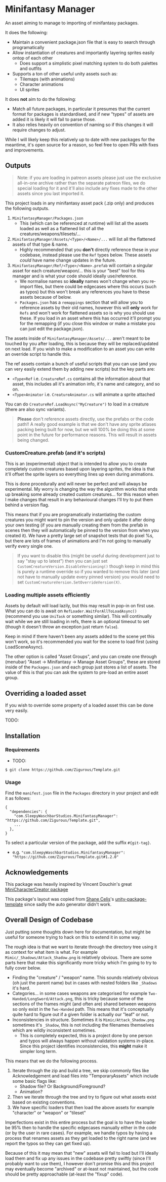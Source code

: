 # Minifantasy Manager

An asset aiming to manage to importing of minifantasy packages.

It does the following:
- Maintain a convenient package.json file that is easy to search through programatically
- Allow instantiation of creatures and importantly layering sprites easily ontop of each other
  - Does support a simplistic pixel matching system to do both palettes and outfits
- Supports a ton of other useful unity assets such as:
  - Tilemaps (with animations)
  - Character animations
  - UI sprites

It does **not** aim to do the following:
- Match all future packages, in particular it presumes that the current format for packages is standardised, and if new "types" of assets are added it is likely it will fail to parse those.
- It also relies heavily on convention of naming so if this changes it will require changes to adjust.

While I will likely keep this relatively up to date with new packages for the meantime, it's open source for a reason, so feel free to open PRs with fixes and improvements.

## Outputs

> Note: if you are loading in patreon assets please just use the exclusive all-in-one archive rather than the separate patreon files, we do special loading for it and it'll also include any fixes made to the other assets since you last imported it.

This project loads in any minifantasy asset pack (.zip only) and produces the following outputs.
1. `MinifantasyManager/Packages.json`
   - This (which can be referenced at runtime) will list all the assets loaded as well as a flattened list of all the creatures/weapons/tilesets/...
2. `MinifantasyManager/Assets/<Type>/<Name>/...` will list all the flattened assets of that type & name.
   - Highly recommended that you **don't** directly reference these in your codebase, instead please use the `Ref` types below.  These assets *could* have name change updates in the future.
3. `MinifantasyManager/Ref/<Type>/<Name>.prefab` will contain a singular asset for each creature/weapon/... this is your "best" tool for this manager and is what your code should ideally use/reference.
   - We normalise names so **ideally** names won't change when you re-import files, but there could be edgecases where this occurs (such as typos) but this won't break any references you have to these assets because of below.
   - `Packages.json` has a `remappings` section that will allow you to reference assets by their old names, however this will **only** work for `Refs` and won't work for flattened assets so is why you should use these.  If you load in an asset where this has occurred it'll prompt you for the remapping (if you close this window or make a mistake you can just edit the package.json).

The assets inside of `MinifantasyManager/Assets/...` aren't meant to be touched by you after loading, this is because they will be replaced/updated on next load.  If you wish to make a modification to an asset you can write an override script to handle this.

The ref assets contain a bunch of useful scripts that you can use (and you can very easily extend them by adding new scripts) but the key parts are:
- `<Type>Ref` i.e. `CreatureRef.cs` contains all the information about that asset, this includes all it's animation info, it's name and category, and so on.
- `<Type>Animator` i.e. `CreatureAnimator.cs` will animate a sprite attached

You can do `CreatureRef.LoadAsync("MyCreature")` to load in a creature (there are also sync variants).

> **Please** don't reference assets directly, use the prefabs or the code path!!  A really good example is that we don't have any sprite atlases packing being built for now, but we will 100% be doing this at some point in the future for performance reasons.  This will result in assets being changed.

### CustomCreature.prefab (and it's scripts)

This is an (experimental) object that is intended to allow you to create completely custom creatures based upon layering sprites, the idea is that it'll offset the sprite layers so everything lines up even during animations.

This is done procedurally and will never be perfect and will always be experimental.  My worry is changing the way the algorithm works that ends up breaking some already created custom creatures... for this reason when I make changes that result in any behavioural changes I'll try to put them behind a version flag.

This means that if you are programatically instantiating the custom creatures you might want to pin the version and only update it after doing your own testing (if you are manually creating them from the prefab in scenes then they will automatically be pinned to the version from when you created it).  We have a pretty large set of snapshot tests that do pixel %s, but there are lots of frames of animations and I'm not going to manually verify every single one.

> If you want to disable this (might be useful during development just to say "stay up to latest") then you can just set `CustomCreatureVersion.DisableVersioning()` though keep in mind this is purely a runtime override so if you wanted to remove this later (and not have to manually update every pinned version) you would need to set `CustomCreatureVersion.SetOverrideVersion(X)`.

### Loading multiple assets efficiently

Assets by default will load lazily, but this may result in pop-in on first use.  What you can do is await on `RefLoader.WaitForAllToLoadAsync()` (recommend you use `UniTask` or something similar).  This will continually wait while we are still loading in refs, there is an optional timeout to set (though it doesn't throw an exception just return `false`).

Keep in mind if there haven't been any assets added to the scene yet this won't work, so it's recommended you wait for the scene to load first (using LoadSceneAsync).

The other option is called "Asset Groups", and you can create one through (menubar) "Asset -> Minifantasy -> Manage Asset Groups", these are stored inside of the `Packages.json` and each group just stores a list of assets.  The value of this is that you can ask the system to pre-load an entire asset group.

## Overriding a loaded asset

If you wish to override some property of a loaded asset this can be done very easily.

TODO:

## Installation

### Requirements

* TODO:

```
$ git clone https://github.com/Zigurous/Template.git
```

### Usage

Find the `manifest.json` file in the `Packages` directory in your project and edit it as follows:
```
{
  "dependencies": {
    "com.SleepyWaschbarStudios.MinifantasyManager": "https://github.com/Zigurous/Template.git",
    ...
  },
}
```
To select a particular version of the package, add the suffix `#{git-tag}`.

* e.g. `"com.SleepyWaschbarStudios.MinifantasyManager": "https://github.com/Zigurous/Template.git#1.2.0"`


## Acknowledgements

This package was heavily inspired by Vincent Douchin's great [MiniCharacterCreator package](https://github.com/VincentDouchin/MiniCharacterCreator?tab=readme-ov-file)

This package's layout was copied from [Shane Celis](https://twitter.com/shanecelis)'s [unity-package-template](https://github.com/shanecelis/unity-package-template) since sadly the auto generator didn't work.

## Overall Design of Codebase

Just putting some thoughts down here for documentation, but might be useful for someone trying to hack on this to extend it in some way.

The rough idea is that we want to iterate through the directory tree using it as context for what item is what.  For example `Mimic/_Shadows/Attack_Shadow.png` is relatively obvious.  There are some parts here that make this significantly more tricky which I'm going to try to fully cover below.
- Finding the "creature" / "weapon" name.  This sounds relatively obvious (oh just the parent name) but in cases with nested folders like `_Shadows` it's hard.
- Categories... in some cases weapons are categorised for example `Two-Handed/LongSword/Attack.png`, this is tricky because some of the sections of the frames might (and often are) shared between weapons so only exist in the `Two-Handed` path.  This means that it's conceptually quite hard to figure out if a given folder is actually our "leaf" or not.
- Inconsistencies in structure.  Sometimes it is `Mimic/Attack_Shadow.png` sometimes it's `_Shadow`, this is not including the filenames themselves which are wildly inconsistent sometimes.
  - This is completely expected, this is a project done by one person and typos will always happen without validation systems in-place.  Since this project identifies inconsistencies, this **might** make it simpler long term.

This means that we do the following process.
1. Iterate through the zip and build a tree, we skip commonly files like Acknowledgement and load files into "TemporaryAssets" which include some basic flags like:
   - Shadow file?  Or Background/Foreground?
   - Animation?
2. Then we iterate through the tree and try to figure out what assets exist based on existing conventions.
3. We have specific loaders that then load the above assets for example "character" or "weapon" or "tileset"

Imperfections exist in this entire process but the goal is to have the loader be 95% then to handle the specific edgecases manually either in the code (or by the user in rare cases).  For example, we handle typos by having a process that renames assets as they get loaded to the right name (and we report the typos so they can get fixed up).

Because of this it may mean that "new" assets will fail to load but I'll ideally load them and fix up any issues in the codebase pretty swiftly (since I'll probably want to use them), I however don't promise this and this project may eventually become "archived" or at-least not maintained, but the code should be pretty approachable (at-least the "fixup" code).
